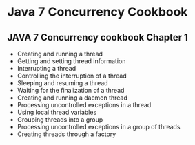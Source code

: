 # Java 7 Concurrency Cookbook

## JAVA 7 Concurrency cookbook Chapter 1


* Creating and running a thread
* Getting and setting thread information
* Interrupting a thread
* Controlling the interruption of a thread
* Sleeping and resuming a thread
* Waiting for the finalization of a thread
* Creating and running a daemon thread
* Processing uncontrolled exceptions in a thread
* Using local thread variables
* Grouping threads into a group
* Processing uncontrolled exceptions in a group of threads
* Creating threads through a factory

